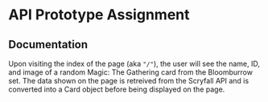 # API Prototype Assignment 

## Documentation
Upon visiting the index of the page (aka `"/"`), the user will see the name, ID, and image of a random Magic: The Gathering card from the Bloomburrow set. The data shown on the page is retreived from the Scryfall API and is converted into a Card object before being displayed on the page. 

